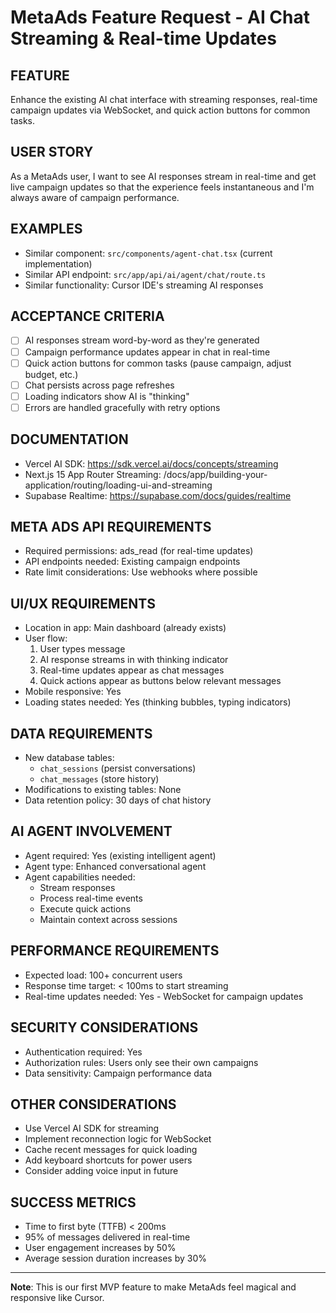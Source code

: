 # MetaAds Feature Request - AI Chat Streaming & Real-time Updates

## FEATURE
Enhance the existing AI chat interface with streaming responses, real-time campaign updates via WebSocket, and quick action buttons for common tasks.

## USER STORY
As a MetaAds user, I want to see AI responses stream in real-time and get live campaign updates so that the experience feels instantaneous and I'm always aware of campaign performance.

## EXAMPLES
- Similar component: `src/components/agent-chat.tsx` (current implementation)
- Similar API endpoint: `src/app/api/ai/agent/chat/route.ts`
- Similar functionality: Cursor IDE's streaming AI responses

## ACCEPTANCE CRITERIA
- [ ] AI responses stream word-by-word as they're generated
- [ ] Campaign performance updates appear in chat in real-time
- [ ] Quick action buttons for common tasks (pause campaign, adjust budget, etc.)
- [ ] Chat persists across page refreshes
- [ ] Loading indicators show AI is "thinking"
- [ ] Errors are handled gracefully with retry options

## DOCUMENTATION
- Vercel AI SDK: https://sdk.vercel.ai/docs/concepts/streaming
- Next.js 15 App Router Streaming: /docs/app/building-your-application/routing/loading-ui-and-streaming
- Supabase Realtime: https://supabase.com/docs/guides/realtime

## META ADS API REQUIREMENTS
- Required permissions: ads_read (for real-time updates)
- API endpoints needed: Existing campaign endpoints
- Rate limit considerations: Use webhooks where possible

## UI/UX REQUIREMENTS
- Location in app: Main dashboard (already exists)
- User flow: 
  1. User types message
  2. AI response streams in with thinking indicator
  3. Real-time updates appear as chat messages
  4. Quick actions appear as buttons below relevant messages
- Mobile responsive: Yes
- Loading states needed: Yes (thinking bubbles, typing indicators)

## DATA REQUIREMENTS
- New database tables: 
  - `chat_sessions` (persist conversations)
  - `chat_messages` (store history)
- Modifications to existing tables: None
- Data retention policy: 30 days of chat history

## AI AGENT INVOLVEMENT
- Agent required: Yes (existing intelligent agent)
- Agent type: Enhanced conversational agent
- Agent capabilities needed:
  - Stream responses
  - Process real-time events
  - Execute quick actions
  - Maintain context across sessions

## PERFORMANCE REQUIREMENTS
- Expected load: 100+ concurrent users
- Response time target: < 100ms to start streaming
- Real-time updates needed: Yes - WebSocket for campaign updates

## SECURITY CONSIDERATIONS
- Authentication required: Yes
- Authorization rules: Users only see their own campaigns
- Data sensitivity: Campaign performance data

## OTHER CONSIDERATIONS
- Use Vercel AI SDK for streaming
- Implement reconnection logic for WebSocket
- Cache recent messages for quick loading
- Add keyboard shortcuts for power users
- Consider adding voice input in future

## SUCCESS METRICS
- Time to first byte (TTFB) < 200ms
- 95% of messages delivered in real-time
- User engagement increases by 50%
- Average session duration increases by 30%

---

**Note**: This is our first MVP feature to make MetaAds feel magical and responsive like Cursor.